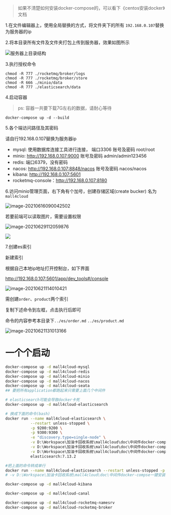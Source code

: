 > 如果不清楚如何安装docker-compose的，可以看下《centos安装docker》文档

1.在文件编辑器上，使用全局替换的方式，将文件夹下的所有 `192.168.0.107`替换为服务器的ip

2.将本目录所有文件及文件夹打包上传到服务器，效果如图所示

![服务器上目录结构](../img/开发环境搭建/服务器上目录结构.png)

3.执行授权命令

```
chmod -R 777 ./rocketmq/broker/logs
chmod -R 777 ./rocketmq/broker/store
chmod -R 666 ./minio/data
chmod -R 777 ./elasticsearch/data
```

4.启动容器

> ps: 容器一共要下载7G左右的数据，请耐心等待

```
docker-compose up -d --build
```


5.各个端访问路径及其密码

请自行192.168.0.107替换为服务器ip

 - mysql: 使用数据库连接工具进行连接， 端口3306 账号及密码 root/root
 - minio: http://192.168.0.107:9000 账号及密码 admin/admin123456
 - redis: 端口6379，没有密码
 - nacos: http://192.168.0.107:8848/nacos 账号及密码 nacos/nacos
 - kibana: http://192.168.0.107:5601
 - rocketmq-console：http://192.168.0.107:8180


6.访问minio管理页面，右下角有个加号，创建存储区域(create bucker) 名为`mall4cloud`

![image-20210616090042502](../img/中间件安装/minio新建桶.png)

若要前端可以读取图片，需要设置权限

![image-20210629112059876](../img/中间件安装/minio设置权限.png)

![](../img/中间件安装/minio设置权限-2.png)

7.创建es索引

新建索引

根据自己本地ip地址打开控制台，如下界面

http://192.168.0.107:5601/app/dev_tools#/console

![image-20210621114010421](../img/中间件安装/es新建索引-1.png)

需创建`order`、`product`两个索引

复制下述命令到左框，点击执行后即可

命令的内容参考本目录下`../es/order.md` `../es/product.md`

![image-20210621131013166](../img/中间件安装/es新建索引-2.png)


# 一个个启动
```bash
docker-compose up -d mall4cloud-mysql
docker-compose up -d mall4cloud-redis
docker-compose up -d mall4cloud-minio
docker-compose up -d mall4cloud-nacos
docker-compose up -d mall4cloud-seata
## 要把所有application都跑起来只需要上面几个中间件

# elasticsearch可能会导致docker卡死
docker-compose up -d mall4cloud-elasticsearch

# 换成下面的命令(bash)
docker run --name mall4cloud-elasticsearch \
           --restart unless-stopped \
           -p 9200:9200 \
           -p 9300:9300 \
           -e "discovery.type=single-node" \
           -v D:\Workspace\加油卡回收系统\mall4cloud\doc\中间件docker-compse一键安装\elasticsearch\config\elasticsearch.yml:/usr/share/elasticsearch/config/elasticsearch.yml \
           -v D:\Workspace\加油卡回收系统\mall4cloud\doc\中间件docker-compse一键安装\elasticsearch\data:/usr/share/elasticsearch/data \
           -v D:\Workspace\加油卡回收系统\mall4cloud\doc\中间件docker-compse一键安装\elasticsearch\plugins:/usr/share/elasticsearch/plugins \
           elasticsearch:7.13.2

#把上面的命令转成单行
docker run --name mall4cloud-elasticsearch --restart unless-stopped -p 9200:9200 -p 9300:9300 -e "discovery.type=single-node"    elasticsearch:7.17.9
# -v D:\Workspace\加油卡回收系统\mall4cloud\doc\中间件docker-compse一键安装\elasticsearch\plugins:/usr/share/elasticsearch/plugins

docker-compose up -d mall4cloud-kibana

docker-compose up -d mall4cloud-canal

docker-compose up -d mall4cloud-rocketmq-namesrv
docker-compose up -d mall4cloud-rocketmq-broker

```
